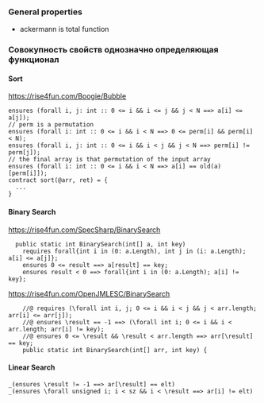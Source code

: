 ### General properties
- ackermann is total function

### Совокупность свойств однозначно определяющая функционал

#### Sort
https://rise4fun.com/Boogie/Bubble
```
ensures (forall i, j: int :: 0 <= i && i <= j && j < N ==> a[i] <= a[j]);
// perm is a permutation
ensures (forall i: int :: 0 <= i && i < N ==> 0 <= perm[i] && perm[i] < N);
ensures (forall i, j: int :: 0 <= i && i < j && j < N ==> perm[i] != perm[j]);
// the final array is that permutation of the input array
ensures (forall i: int :: 0 <= i && i < N ==> a[i] == old(a)[perm[i]]);
contract sort(@arr, ret) = {
  ...
}
```

#### Binary Search
https://rise4fun.com/SpecSharp/BinarySearch
```
  public static int BinarySearch(int[] a, int key)
    requires forall{int i in (0: a.Length), int j in (i: a.Length); a[i] <= a[j]};
    ensures 0 <= result ==> a[result] == key;
    ensures result < 0 ==> forall{int i in (0: a.Length); a[i] != key};
```

https://rise4fun.com/OpenJMLESC/BinarySearch
```
    //@ requires (\forall int i, j; 0 <= i && i < j && j < arr.length; arr[i] <= arr[j]);
    //@ ensures \result == -1 ==> (\forall int i; 0 <= i && i < arr.length; arr[i] != key);
    //@ ensures 0 <= \result && \result < arr.length ==> arr[\result] == key;
    public static int BinarySearch(int[] arr, int key) {
```

#### Linear Search

```
_(ensures \result != -1 ==> ar[\result] == elt)
_(ensures \forall unsigned i; i < sz && i < \result ==> ar[i] != elt)
```
